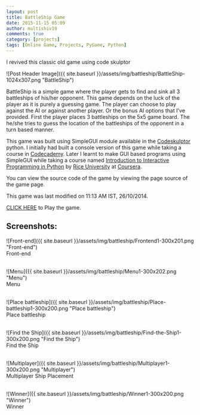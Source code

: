 ```yaml
---
layout: post
title: BattleShip Game
date: 2015-11-15 05:09
author: multishiv19
comments: true
category: [projects]
tags: [Online Game, Projects, PyGame, Python]
---
```


I revived this classic old game using code skulptor

![Post Header Image]({{ site.baseurl }}/assets/img/battleship/BattleShip-1024x307.png "BattleShip")
<p>BattleShip is a simple game where the player gets to find and sink all 3 battleships of his/her opponent. This game depends on the luck of the player as it is purely a guessing game.
    The player can choose to play against the AI or against another player. Or the bonus AI options that I've provided. First the player places 3 battleships on the 5x5 game board. The he/she tries to guess the location of the battleships of the opponent in a turn based manner.</p>
<p>This game was built using SimpleGUI module available in the <a href="http://www.codeskulptor.org/" target="_blank">Codeskulptor</a> python. I initially had built a console version of this game while taking a course in <a href="https://www.codecademy.com/learn" target="_blank">Codecademy</a>. Later I learnt to make GUI based programs using SimpleGUI while taking a course named <a href="https://www.coursera.org/course/interactivepython1" target="_blank">Introduction to Interactive Programming in Python</a> by <a href="http://www.rice.edu/" target="_blank">Rice University</a> at <a href="https://www.coursera.org/" target="_blank">Coursera</a>.</p>
<p>You can view the source code of the game by viewing the page source of the game page.</p>
<p>This game was last modified on 11:13 AM IST, 26/10/2014.  </p>
<p><a href="{{ site.baseurl }}/assets/battleship/" target="_blank">CLICK HERE</a> to Play the game.</p>

<h2>Screenshots:</h2>
![Front-end]({{ site.baseurl }}/assets/img/battleship/Frontend1-300x201.png "Front-end")<br/> Front-end<br/><br/>

![Menu]({{ site.baseurl }}/assets/img/battleship/Menu1-300x202.png "Menu") <br/>Menu<br/><br/>

![Place battleship]({{ site.baseurl }}/assets/img/battleship/Place-battleship1-300x200.png "Place battleship")<br/> Place battleship<br/><br/>

![Find the Ship]({{ site.baseurl }}/assets/img/battleship/Find-the-Ship1-300x200.png "Find the Ship")<br/> Find the Ship<br/><br/>

![Multiplayer]({{ site.baseurl }}/assets/img/battleship/Multiplayer1-300x200.png "Multiplayer")<br/> Multiplayer Ship Placement<br/><br/>

![Winner]({{ site.baseurl }}/assets/img/battleship/Winner1-300x200.png "Winner")<br/>Winner<br/><br/>
